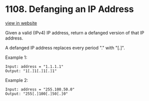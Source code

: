 # 1108. Defanging an IP Address
[view in website](https://leetcode.com/problems/defanging-an-ip-address/)

Given a valid (IPv4) IP address, return a defanged version of that IP address.

A defanged IP address replaces every period "." with "[.]".

Example 1:
```
Input: address = "1.1.1.1"
Output: "1[.]1[.]1[.]1"
```

Example 2:
```
Input: address = "255.100.50.0"
Output: "255[.]100[.]50[.]0"
```